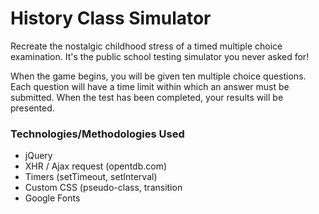 # History Class Simulator

Recreate the nostalgic childhood stress of a timed multiple choice examination. It's the public school testing simulator you never asked for!

When the game begins, you will be given ten multiple choice questions. Each question will have a time limit within which an answer must be submitted. When the test has been completed, your results will be presented.


### Technologies/Methodologies Used
* jQuery
* XHR / Ajax request (opentdb.com)
* Timers (setTimeout, setInterval)
* Custom CSS (pseudo-class, transition
* Google Fonts 
